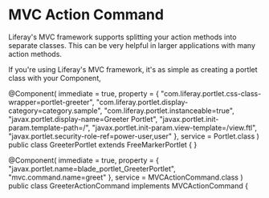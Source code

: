 # MVC Action Command 
<!--Liferay's MVCActionCommand-->

Liferay's MVC framework supports splitting your action methods into separate
classes. This can be very helpful in larger applications with many action
methods.

If you're using Liferay's MVC framework, it's as simple as creating a portlet
class with your Component, 

@Component(
	immediate = true,
	property = {
		"com.liferay.portlet.css-class-wrapper=portlet-greeter",
		"com.liferay.portlet.display-category=category.sample",
		"com.liferay.portlet.instanceable=true",
		"javax.portlet.display-name=Greeter Portlet",
		"javax.portlet.init-param.template-path=/",
		"javax.portlet.init-param.view-template=/view.ftl",
		"javax.portlet.security-role-ref=power-user,user"
	},
	service = Portlet.class
)
public class GreeterPortlet extends FreeMarkerPortlet {
}



@Component(
	immediate = true,
	property = {
		"javax.portlet.name=blade_portlet_GreeterPortlet",
		"mvc.command.name=greet"
	},
	service = MVCActionCommand.class
)
public class GreeterActionCommand implements MVCActionCommand {
